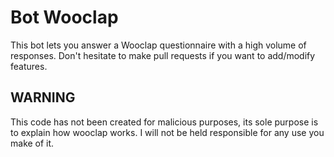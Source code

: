 # Bot Wooclap

This bot lets you answer a Wooclap questionnaire with a high volume of responses. Don't hesitate to make pull requests if you want to add/modify features.

## WARNING

This code has not been created for malicious purposes, its sole purpose is to explain how wooclap works. I will not be held responsible for any use you make of it.